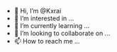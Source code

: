 - 👋 Hi, I’m @Kxrai
- 👀 I’m interested in ...
- 🌱 I’m currently learning ...
- 💞️ I’m looking to collaborate on ...
- 📫 How to reach me ...

<!---
Kxrai/Kxrai is a ✨ special ✨ repository because its `README.md` (this file) appears on your GitHub profile.
You can click the Preview link to take a look at your changes.
--->

